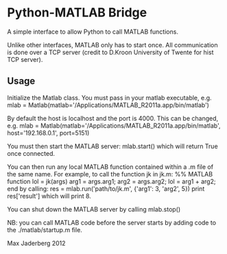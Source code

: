 # Python-MATLAB Bridge

A simple interface to allow Python to call MATLAB functions.

Unlike other interfaces, MATLAB only has to start once. All communication is done over a TCP server (credit to D.Kroon University of Twente for hist TCP server).

## Usage

Initialize the Matlab class. You must pass in your matlab executable, e.g.
    mlab = Matlab(matlab='/Applications/MATLAB_R2011a.app/bin/matlab')

By default the host is localhost and the port is 4000. This can be changed, e.g.
    mlab = Matlab(matlab='/Applications/MATLAB_R2011a.app/bin/matlab',
                    host='192.168.0.1', port=5151)

You must then start the MATLAB server:
    mlab.start()
which will return True once connected.

You can then run any local MATLAB function contained within a .m file of the same name. For example, to call the function jk in jk.m:
    %% MATLAB
    function lol = jk(args)
        arg1 = args.arg1;
        arg2 = args.arg2;
        lol = arg1 + arg2;
    end
by calling:
    res = mlab.run('path/to/jk.m', {'arg1': 3, 'arg2', 5})
    print res['result']
which will print 8.

You can shut down the MATLAB server by calling
    mlab.stop()

NB: you can call MATLAB code before the server starts by adding code to the ./matlab/startup.m file.

Max Jaderberg 2012